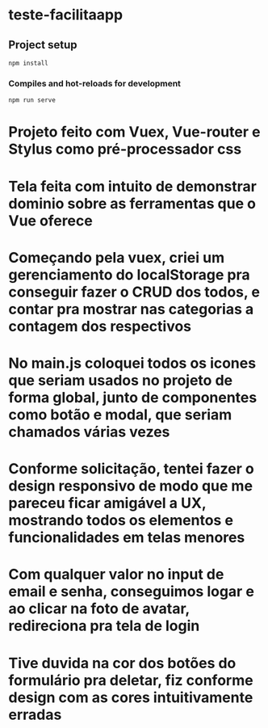 # teste-facilitaapp

## Project setup
```
npm install
```

### Compiles and hot-reloads for development
```
npm run serve
```

# Projeto feito com Vuex, Vue-router e Stylus como pré-processador css
# Tela feita com intuito de demonstrar dominio sobre as ferramentas que o Vue oferece
# Começando pela vuex, criei um gerenciamento do localStorage pra conseguir fazer o CRUD dos todos, e contar pra mostrar nas categorias  a contagem dos respectivos

# No main.js coloquei todos os icones que seriam usados no projeto de forma global, junto de componentes como botão e modal, que seriam chamados várias vezes

# Conforme solicitação, tentei fazer o design responsivo de modo que me pareceu ficar amigável a UX, mostrando todos os elementos e funcionalidades em telas menores

# Com qualquer valor no input de email e senha, conseguimos logar e ao clicar na foto de avatar, redireciona pra tela de login

# Tive duvida na cor dos botões do formulário pra deletar, fiz conforme design com as cores intuitivamente erradas

